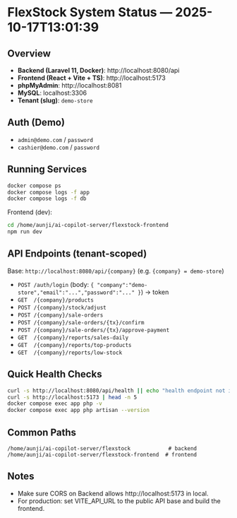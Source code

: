 # FlexStock System Status — 2025-10-17T13:01:39

## Overview
- **Backend (Laravel 11, Docker)**: http://localhost:8080/api
- **Frontend (React + Vite + TS)**: http://localhost:5173
- **phpMyAdmin**: http://localhost:8081
- **MySQL**: localhost:3306
- **Tenant (slug)**: `demo-store`

## Auth (Demo)
- `admin@demo.com` / `password`
- `cashier@demo.com` / `password`

## Running Services
```bash
docker compose ps
docker compose logs -f app
docker compose logs -f db
```
Frontend (dev):
```bash
cd /home/aunji/ai-copilot-server/flexstock-frontend
npm run dev
```

## API Endpoints (tenant-scoped)
Base: `http://localhost:8080/api/{company}` (e.g. `{company} = demo-store`)

- `POST /auth/login` (body: `{ "company":"demo-store","email":"...","password":"..." }`) → token
- `GET  /{company}/products`
- `POST /{company}/stock/adjust`
- `POST /{company}/sale-orders`
- `POST /{company}/sale-orders/{tx}/confirm`
- `POST /{company}/sale-orders/{tx}/approve-payment`
- `GET  /{company}/reports/sales-daily`
- `GET  /{company}/reports/top-products`
- `GET  /{company}/reports/low-stock`

## Quick Health Checks
```bash
curl -s http://localhost:8080/api/health || echo "health endpoint not implemented"
curl -s http://localhost:5173 | head -n 5
docker compose exec app php -v
docker compose exec app php artisan --version
```

## Common Paths
```
/home/aunji/ai-copilot-server/flexstock            # backend
/home/aunji/ai-copilot-server/flexstock-frontend  # frontend
```

## Notes
- Make sure CORS on Backend allows http://localhost:5173 in local.
- For production: set VITE_API_URL to the public API base and build the frontend.
